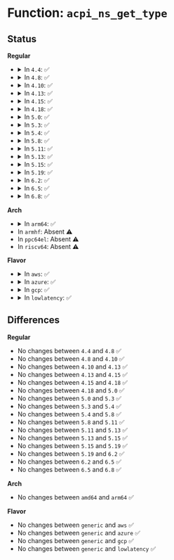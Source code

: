# Function: <code>acpi_ns_get_type</code>

## Status
<b>Regular</b>
<ul>
<li>
<details>
<summary>In <code>4.4</code>: ✅</summary>

```c
acpi_object_type acpi_ns_get_type(struct acpi_namespace_node *node);
```

**Collision:** Unique Global

**Inline:** No

**Transformation:** False

**Instances:**

```
In drivers/acpi/acpica/nsutils.c (ffffffff8149ee9f)
Location: drivers/acpi/acpica/nsutils.c:109
Inline: False
Direct callers:
  - drivers/acpi/acpica/exprep.c:acpi_ex_prep_field_value
  - drivers/acpi/acpica/exprep.c:acpi_ex_prep_field_value
  - drivers/acpi/acpica/exresnte.c:acpi_ex_resolve_node_to_value
  - drivers/acpi/acpica/exresnte.c:acpi_ex_resolve_node_to_value
  - drivers/acpi/acpica/exresolv.c:acpi_ex_resolve_multiple
  - drivers/acpi/acpica/exstore.c:acpi_ex_store_object_to_node
  - drivers/acpi/acpica/nseval.c:acpi_ns_exec_module_code_list
  - drivers/acpi/acpica/nsinit.c:acpi_ns_init_one_object
  - drivers/acpi/acpica/nssearch.c:acpi_ns_search_one_scope
  - drivers/acpi/acpica/utcopy.c:acpi_ut_copy_isimple_to_esimple
```
**Symbols:**

```
ffffffff8149ee9f-ffffffff8149eece: acpi_ns_get_type (STB_GLOBAL)
```
</details>
</li>
<li>
<details>
<summary>In <code>4.8</code>: ✅</summary>

```c
acpi_object_type acpi_ns_get_type(struct acpi_namespace_node *node);
```

**Collision:** Unique Global

**Inline:** No

**Transformation:** False

**Instances:**

```
In drivers/acpi/acpica/nsutils.c (ffffffff814ee1b4)
Location: drivers/acpi/acpica/nsutils.c:109
Inline: False
Direct callers:
  - drivers/acpi/acpica/exprep.c:acpi_ex_prep_field_value
  - drivers/acpi/acpica/exprep.c:acpi_ex_prep_field_value
  - drivers/acpi/acpica/exresnte.c:acpi_ex_resolve_node_to_value
  - drivers/acpi/acpica/exresnte.c:acpi_ex_resolve_node_to_value
  - drivers/acpi/acpica/exresolv.c:acpi_ex_resolve_multiple
  - drivers/acpi/acpica/exstore.c:acpi_ex_store_object_to_node
  - drivers/acpi/acpica/nseval.c:acpi_ns_exec_module_code_list
  - drivers/acpi/acpica/nsinit.c:acpi_ns_init_one_object
  - drivers/acpi/acpica/nssearch.c:acpi_ns_search_one_scope
  - drivers/acpi/acpica/utcopy.c:acpi_ut_copy_isimple_to_esimple
```
**Symbols:**

```
ffffffff814ee1b4-ffffffff814ee1e3: acpi_ns_get_type (STB_GLOBAL)
```
</details>
</li>
<li>
<details>
<summary>In <code>4.10</code>: ✅</summary>

```c
acpi_object_type acpi_ns_get_type(struct acpi_namespace_node *node);
```

**Collision:** Unique Global

**Inline:** No

**Transformation:** False

**Instances:**

```
In drivers/acpi/acpica/nsutils.c (ffffffff81510c1c)
Location: drivers/acpi/acpica/nsutils.c:109
Inline: False
Direct callers:
  - drivers/acpi/acpica/exprep.c:acpi_ex_prep_field_value
  - drivers/acpi/acpica/exprep.c:acpi_ex_prep_field_value
  - drivers/acpi/acpica/exresnte.c:acpi_ex_resolve_node_to_value
  - drivers/acpi/acpica/exresnte.c:acpi_ex_resolve_node_to_value
  - drivers/acpi/acpica/exresolv.c:acpi_ex_resolve_multiple
  - drivers/acpi/acpica/exstore.c:acpi_ex_store_object_to_node
  - drivers/acpi/acpica/nseval.c:acpi_ns_exec_module_code_list
  - drivers/acpi/acpica/nsinit.c:acpi_ns_init_one_object
  - drivers/acpi/acpica/nssearch.c:acpi_ns_search_one_scope
  - drivers/acpi/acpica/utcopy.c:acpi_ut_copy_isimple_to_esimple
```
**Symbols:**

```
ffffffff81510c1c-ffffffff81510c4b: acpi_ns_get_type (STB_GLOBAL)
```
</details>
</li>
<li>
<details>
<summary>In <code>4.13</code>: ✅</summary>

```c
acpi_object_type acpi_ns_get_type(struct acpi_namespace_node *node);
```

**Collision:** Unique Global

**Inline:** No

**Transformation:** False

**Instances:**

```
In drivers/acpi/acpica/nsutils.c (ffffffff815212d0)
Location: drivers/acpi/acpica/nsutils.c:109
Inline: False
Direct callers:
  - drivers/acpi/acpica/exprep.c:acpi_ex_prep_field_value
  - drivers/acpi/acpica/exprep.c:acpi_ex_prep_field_value
  - drivers/acpi/acpica/exresnte.c:acpi_ex_resolve_node_to_value
  - drivers/acpi/acpica/exresnte.c:acpi_ex_resolve_node_to_value
  - drivers/acpi/acpica/exresolv.c:acpi_ex_resolve_multiple
  - drivers/acpi/acpica/exstore.c:acpi_ex_store_object_to_node
  - drivers/acpi/acpica/nseval.c:acpi_ns_exec_module_code_list
  - drivers/acpi/acpica/nseval.c:acpi_ns_evaluate
  - drivers/acpi/acpica/nseval.c:acpi_ns_evaluate
  - drivers/acpi/acpica/nsinit.c:acpi_ns_init_one_object
  - drivers/acpi/acpica/nssearch.c:acpi_ns_search_one_scope
  - drivers/acpi/acpica/utcopy.c:acpi_ut_copy_isimple_to_esimple
```
**Symbols:**

```
ffffffff815212d0-ffffffff815212ff: acpi_ns_get_type (STB_GLOBAL)
```
</details>
</li>
<li>
<details>
<summary>In <code>4.15</code>: ✅</summary>

```c
acpi_object_type acpi_ns_get_type(struct acpi_namespace_node *node);
```

**Collision:** Unique Global

**Inline:** No

**Transformation:** False

**Instances:**

```
In drivers/acpi/acpica/nsutils.c (ffffffff81575118)
Location: drivers/acpi/acpica/nsutils.c:109
Inline: False
Direct callers:
  - drivers/acpi/acpica/exprep.c:acpi_ex_prep_field_value
  - drivers/acpi/acpica/exprep.c:acpi_ex_prep_field_value
  - drivers/acpi/acpica/exresnte.c:acpi_ex_resolve_node_to_value
  - drivers/acpi/acpica/exresnte.c:acpi_ex_resolve_node_to_value
  - drivers/acpi/acpica/exresolv.c:acpi_ex_resolve_multiple
  - drivers/acpi/acpica/exstore.c:acpi_ex_store_object_to_node
  - drivers/acpi/acpica/nseval.c:acpi_ns_exec_module_code_list
  - drivers/acpi/acpica/nseval.c:acpi_ns_evaluate
  - drivers/acpi/acpica/nseval.c:acpi_ns_evaluate
  - drivers/acpi/acpica/nsinit.c:acpi_ns_init_one_object
  - drivers/acpi/acpica/nssearch.c:acpi_ns_search_one_scope
  - drivers/acpi/acpica/utcopy.c:acpi_ut_copy_isimple_to_esimple
```
**Symbols:**

```
ffffffff81575118-ffffffff815751ae: acpi_ns_get_type (STB_GLOBAL)
```
</details>
</li>
<li>
<details>
<summary>In <code>4.18</code>: ✅</summary>

```c
acpi_object_type acpi_ns_get_type(struct acpi_namespace_node *node);
```

**Collision:** Unique Global

**Inline:** No

**Transformation:** False

**Instances:**

```
In drivers/acpi/acpica/nsutils.c (ffffffff815ac08d)
Location: drivers/acpi/acpica/nsutils.c:75
Inline: False
Direct callers:
  - drivers/acpi/acpica/exprep.c:acpi_ex_prep_field_value
  - drivers/acpi/acpica/exprep.c:acpi_ex_prep_field_value
  - drivers/acpi/acpica/exresnte.c:acpi_ex_resolve_node_to_value
  - drivers/acpi/acpica/exresnte.c:acpi_ex_resolve_node_to_value
  - drivers/acpi/acpica/exresolv.c:acpi_ex_resolve_multiple
  - drivers/acpi/acpica/exstore.c:acpi_ex_store_object_to_node
  - drivers/acpi/acpica/nseval.c:acpi_ns_exec_module_code_list
  - drivers/acpi/acpica/nseval.c:acpi_ns_evaluate
  - drivers/acpi/acpica/nseval.c:acpi_ns_evaluate
  - drivers/acpi/acpica/nsinit.c:acpi_ns_init_one_object
  - drivers/acpi/acpica/nssearch.c:acpi_ns_search_one_scope
  - drivers/acpi/acpica/utcopy.c:acpi_ut_copy_isimple_to_esimple
```
**Symbols:**

```
ffffffff815ac08d-ffffffff815ac123: acpi_ns_get_type (STB_GLOBAL)
```
</details>
</li>
<li>
<details>
<summary>In <code>5.0</code>: ✅</summary>

```c
acpi_object_type acpi_ns_get_type(struct acpi_namespace_node *node);
```

**Collision:** Unique Global

**Inline:** No

**Transformation:** False

**Instances:**

```
In drivers/acpi/acpica/nsutils.c (ffffffff815c5084)
Location: drivers/acpi/acpica/nsutils.c:75
Inline: False
Direct callers:
  - drivers/acpi/acpica/exprep.c:acpi_ex_prep_field_value
  - drivers/acpi/acpica/exprep.c:acpi_ex_prep_field_value
  - drivers/acpi/acpica/exresnte.c:acpi_ex_resolve_node_to_value
  - drivers/acpi/acpica/exresnte.c:acpi_ex_resolve_node_to_value
  - drivers/acpi/acpica/exresolv.c:acpi_ex_resolve_multiple
  - drivers/acpi/acpica/exstore.c:acpi_ex_store_object_to_node
  - drivers/acpi/acpica/nseval.c:acpi_ns_exec_module_code_list
  - drivers/acpi/acpica/nseval.c:acpi_ns_evaluate
  - drivers/acpi/acpica/nseval.c:acpi_ns_evaluate
  - drivers/acpi/acpica/nsinit.c:acpi_ns_init_one_object
  - drivers/acpi/acpica/nssearch.c:acpi_ns_search_one_scope
  - drivers/acpi/acpica/utcopy.c:acpi_ut_copy_isimple_to_esimple
```
**Symbols:**

```
ffffffff815c5084-ffffffff815c511a: acpi_ns_get_type (STB_GLOBAL)
```
</details>
</li>
<li>
<details>
<summary>In <code>5.3</code>: ✅</summary>

```c
acpi_object_type acpi_ns_get_type(struct acpi_namespace_node *node);
```

**Collision:** Unique Global

**Inline:** No

**Transformation:** False

**Instances:**

```
In drivers/acpi/acpica/nsutils.c (ffffffff815f696d)
Location: drivers/acpi/acpica/nsutils.c:75
Inline: False
Direct callers:
  - drivers/acpi/acpica/exprep.c:acpi_ex_prep_field_value
  - drivers/acpi/acpica/exprep.c:acpi_ex_prep_field_value
  - drivers/acpi/acpica/exresnte.c:acpi_ex_resolve_node_to_value
  - drivers/acpi/acpica/exresnte.c:acpi_ex_resolve_node_to_value
  - drivers/acpi/acpica/exresolv.c:acpi_ex_resolve_multiple
  - drivers/acpi/acpica/exstore.c:acpi_ex_store_object_to_node
  - drivers/acpi/acpica/nseval.c:acpi_ns_evaluate
  - drivers/acpi/acpica/nseval.c:acpi_ns_evaluate
  - drivers/acpi/acpica/nsinit.c:acpi_ns_init_one_object
  - drivers/acpi/acpica/nssearch.c:acpi_ns_search_one_scope
  - drivers/acpi/acpica/utcopy.c:acpi_ut_copy_isimple_to_esimple
```
**Symbols:**

```
ffffffff815f696d-ffffffff815f6a03: acpi_ns_get_type (STB_GLOBAL)
```
</details>
</li>
<li>
<details>
<summary>In <code>5.4</code>: ✅</summary>

```c
acpi_object_type acpi_ns_get_type(struct acpi_namespace_node *node);
```

**Collision:** Unique Global

**Inline:** No

**Transformation:** False

**Instances:**

```
In drivers/acpi/acpica/nsutils.c (ffffffff81617e13)
Location: drivers/acpi/acpica/nsutils.c:75
Inline: False
Direct callers:
  - drivers/acpi/acpica/exprep.c:acpi_ex_prep_field_value
  - drivers/acpi/acpica/exprep.c:acpi_ex_prep_field_value
  - drivers/acpi/acpica/exresnte.c:acpi_ex_resolve_node_to_value
  - drivers/acpi/acpica/exresnte.c:acpi_ex_resolve_node_to_value
  - drivers/acpi/acpica/exresolv.c:acpi_ex_resolve_multiple
  - drivers/acpi/acpica/exstore.c:acpi_ex_store_object_to_node
  - drivers/acpi/acpica/nseval.c:acpi_ns_evaluate
  - drivers/acpi/acpica/nseval.c:acpi_ns_evaluate
  - drivers/acpi/acpica/nsinit.c:acpi_ns_init_one_object
  - drivers/acpi/acpica/nssearch.c:acpi_ns_search_one_scope
  - drivers/acpi/acpica/utcopy.c:acpi_ut_copy_isimple_to_esimple
```
**Symbols:**

```
ffffffff81617e13-ffffffff81617ea9: acpi_ns_get_type (STB_GLOBAL)
```
</details>
</li>
<li>
<details>
<summary>In <code>5.8</code>: ✅</summary>

```c
acpi_object_type acpi_ns_get_type(struct acpi_namespace_node *node);
```

**Collision:** Unique Global

**Inline:** No

**Transformation:** False

**Instances:**

```
In drivers/acpi/acpica/nsutils.c (ffffffff816c434b)
Location: drivers/acpi/acpica/nsutils.c:75
Inline: False
Direct callers:
  - drivers/acpi/acpica/exprep.c:acpi_ex_prep_field_value
  - drivers/acpi/acpica/exprep.c:acpi_ex_prep_field_value
  - drivers/acpi/acpica/exresnte.c:acpi_ex_resolve_node_to_value
  - drivers/acpi/acpica/exresnte.c:acpi_ex_resolve_node_to_value
  - drivers/acpi/acpica/exresolv.c:acpi_ex_resolve_multiple
  - drivers/acpi/acpica/exstore.c:acpi_ex_store_object_to_node
  - drivers/acpi/acpica/nseval.c:acpi_ns_evaluate
  - drivers/acpi/acpica/nseval.c:acpi_ns_evaluate
  - drivers/acpi/acpica/nsinit.c:acpi_ns_init_one_object
  - drivers/acpi/acpica/nssearch.c:acpi_ns_search_one_scope
  - drivers/acpi/acpica/utcopy.c:acpi_ut_copy_isimple_to_esimple
```
**Symbols:**

```
ffffffff816c434b-ffffffff816c43e1: acpi_ns_get_type (STB_GLOBAL)
```
</details>
</li>
<li>
<details>
<summary>In <code>5.11</code>: ✅</summary>

```c
acpi_object_type acpi_ns_get_type(struct acpi_namespace_node *node);
```

**Collision:** Unique Global

**Inline:** No

**Transformation:** False

**Instances:**

```
In drivers/acpi/acpica/nsutils.c (ffffffff816e238c)
Location: drivers/acpi/acpica/nsutils.c:75
Inline: False
Direct callers:
  - drivers/acpi/acpica/exprep.c:acpi_ex_prep_field_value
  - drivers/acpi/acpica/exprep.c:acpi_ex_prep_field_value
  - drivers/acpi/acpica/exresnte.c:acpi_ex_resolve_node_to_value
  - drivers/acpi/acpica/exresnte.c:acpi_ex_resolve_node_to_value
  - drivers/acpi/acpica/exresolv.c:acpi_ex_resolve_multiple
  - drivers/acpi/acpica/exstore.c:acpi_ex_store_object_to_node
  - drivers/acpi/acpica/nseval.c:acpi_ns_evaluate
  - drivers/acpi/acpica/nseval.c:acpi_ns_evaluate
  - drivers/acpi/acpica/nsinit.c:acpi_ns_init_one_object
  - drivers/acpi/acpica/nssearch.c:acpi_ns_search_one_scope
  - drivers/acpi/acpica/utcopy.c:acpi_ut_copy_isimple_to_esimple
```
**Symbols:**

```
ffffffff816e238c-ffffffff816e2422: acpi_ns_get_type (STB_GLOBAL)
```
</details>
</li>
<li>
<details>
<summary>In <code>5.13</code>: ✅</summary>

```c
acpi_object_type acpi_ns_get_type(struct acpi_namespace_node *node);
```

**Collision:** Unique Global

**Inline:** No

**Transformation:** False

**Instances:**

```
In drivers/acpi/acpica/nsutils.c (ffffffff816c427c)
Location: drivers/acpi/acpica/nsutils.c:75
Inline: False
Direct callers:
  - drivers/acpi/acpica/exprep.c:acpi_ex_prep_field_value
  - drivers/acpi/acpica/exprep.c:acpi_ex_prep_field_value
  - drivers/acpi/acpica/exresnte.c:acpi_ex_resolve_node_to_value
  - drivers/acpi/acpica/exresnte.c:acpi_ex_resolve_node_to_value
  - drivers/acpi/acpica/exresolv.c:acpi_ex_resolve_multiple
  - drivers/acpi/acpica/exstore.c:acpi_ex_store_object_to_node
  - drivers/acpi/acpica/nseval.c:acpi_ns_evaluate
  - drivers/acpi/acpica/nseval.c:acpi_ns_evaluate
  - drivers/acpi/acpica/nsinit.c:acpi_ns_init_one_object
  - drivers/acpi/acpica/nssearch.c:acpi_ns_search_one_scope
  - drivers/acpi/acpica/utcopy.c:acpi_ut_copy_isimple_to_esimple
```
**Symbols:**

```
ffffffff816c427c-ffffffff816c4312: acpi_ns_get_type (STB_GLOBAL)
```
</details>
</li>
<li>
<details>
<summary>In <code>5.15</code>: ✅</summary>

```c
acpi_object_type acpi_ns_get_type(struct acpi_namespace_node *node);
```

**Collision:** Unique Global

**Inline:** No

**Transformation:** False

**Instances:**

```
In drivers/acpi/acpica/nsutils.c (ffffffff8173b5b0)
Location: drivers/acpi/acpica/nsutils.c:75
Inline: False
Direct callers:
  - drivers/acpi/acpica/exprep.c:acpi_ex_prep_field_value
  - drivers/acpi/acpica/exprep.c:acpi_ex_prep_field_value
  - drivers/acpi/acpica/exresnte.c:acpi_ex_resolve_node_to_value
  - drivers/acpi/acpica/exresnte.c:acpi_ex_resolve_node_to_value
  - drivers/acpi/acpica/exresolv.c:acpi_ex_resolve_multiple
  - drivers/acpi/acpica/exstore.c:acpi_ex_store_object_to_node
  - drivers/acpi/acpica/nseval.c:acpi_ns_evaluate
  - drivers/acpi/acpica/nseval.c:acpi_ns_evaluate
  - drivers/acpi/acpica/nsinit.c:acpi_ns_init_one_object
  - drivers/acpi/acpica/nssearch.c:acpi_ns_search_one_scope
  - drivers/acpi/acpica/utcopy.c:acpi_ut_copy_isimple_to_esimple
```
**Symbols:**

```
ffffffff8173b5b0-ffffffff8173b646: acpi_ns_get_type (STB_GLOBAL)
```
</details>
</li>
<li>
<details>
<summary>In <code>5.19</code>: ✅</summary>

```c
acpi_object_type acpi_ns_get_type(struct acpi_namespace_node *node);
```

**Collision:** Unique Global

**Inline:** No

**Transformation:** False

**Instances:**

```
In drivers/acpi/acpica/nsutils.c (ffffffff8186cc01)
Location: drivers/acpi/acpica/nsutils.c:75
Inline: False
Direct callers:
  - drivers/acpi/acpica/exprep.c:acpi_ex_prep_field_value
  - drivers/acpi/acpica/exprep.c:acpi_ex_prep_field_value
  - drivers/acpi/acpica/exresnte.c:acpi_ex_resolve_node_to_value
  - drivers/acpi/acpica/exresnte.c:acpi_ex_resolve_node_to_value
  - drivers/acpi/acpica/exresolv.c:acpi_ex_resolve_multiple
  - drivers/acpi/acpica/exstore.c:acpi_ex_store_object_to_node
  - drivers/acpi/acpica/nseval.c:acpi_ns_evaluate
  - drivers/acpi/acpica/nseval.c:acpi_ns_evaluate
  - drivers/acpi/acpica/nsinit.c:acpi_ns_init_one_object
  - drivers/acpi/acpica/nssearch.c:acpi_ns_search_one_scope
  - drivers/acpi/acpica/utcopy.c:acpi_ut_copy_isimple_to_esimple
```
**Symbols:**

```
ffffffff8186cc01-ffffffff8186cca6: acpi_ns_get_type (STB_GLOBAL)
```
</details>
</li>
<li>
<details>
<summary>In <code>6.2</code>: ✅</summary>

```c
acpi_object_type acpi_ns_get_type(struct acpi_namespace_node *node);
```

**Collision:** Unique Global

**Inline:** No

**Transformation:** False

**Instances:**

```
In drivers/acpi/acpica/nsutils.c (ffffffff819ac5e0)
Location: drivers/acpi/acpica/nsutils.c:75
Inline: False
Direct callers:
  - drivers/acpi/acpica/exprep.c:acpi_ex_prep_field_value
  - drivers/acpi/acpica/exprep.c:acpi_ex_prep_field_value
  - drivers/acpi/acpica/exresnte.c:acpi_ex_resolve_node_to_value
  - drivers/acpi/acpica/exresnte.c:acpi_ex_resolve_node_to_value
  - drivers/acpi/acpica/exresolv.c:acpi_ex_resolve_multiple
  - drivers/acpi/acpica/exstore.c:acpi_ex_store_object_to_node
  - drivers/acpi/acpica/nseval.c:acpi_ns_evaluate
  - drivers/acpi/acpica/nseval.c:acpi_ns_evaluate
  - drivers/acpi/acpica/nsinit.c:acpi_ns_init_one_object
  - drivers/acpi/acpica/nssearch.c:acpi_ns_search_one_scope
  - drivers/acpi/acpica/utcopy.c:acpi_ut_copy_isimple_to_esimple
```
**Symbols:**

```
ffffffff819ac5e0-ffffffff819ac69b: acpi_ns_get_type (STB_GLOBAL)
```
</details>
</li>
<li>
<details>
<summary>In <code>6.5</code>: ✅</summary>

```c
acpi_object_type acpi_ns_get_type(struct acpi_namespace_node *node);
```

**Collision:** Unique Global

**Inline:** No

**Transformation:** False

**Instances:**

```
In drivers/acpi/acpica/nsutils.c (ffffffff819f34a0)
Location: drivers/acpi/acpica/nsutils.c:75
Inline: False
Direct callers:
  - drivers/acpi/acpica/exprep.c:acpi_ex_prep_field_value
  - drivers/acpi/acpica/exprep.c:acpi_ex_prep_field_value
  - drivers/acpi/acpica/exresnte.c:acpi_ex_resolve_node_to_value
  - drivers/acpi/acpica/exresnte.c:acpi_ex_resolve_node_to_value
  - drivers/acpi/acpica/exresolv.c:acpi_ex_resolve_multiple
  - drivers/acpi/acpica/exstore.c:acpi_ex_store_object_to_node
  - drivers/acpi/acpica/nseval.c:acpi_ns_evaluate
  - drivers/acpi/acpica/nseval.c:acpi_ns_evaluate
  - drivers/acpi/acpica/nsinit.c:acpi_ns_init_one_object
  - drivers/acpi/acpica/nssearch.c:acpi_ns_search_one_scope
  - drivers/acpi/acpica/utcopy.c:acpi_ut_copy_isimple_to_esimple
```
**Symbols:**

```
ffffffff819f34a0-ffffffff819f355b: acpi_ns_get_type (STB_GLOBAL)
```
</details>
</li>
<li>
<details>
<summary>In <code>6.8</code>: ✅</summary>

```c
acpi_object_type acpi_ns_get_type(struct acpi_namespace_node *node);
```

**Collision:** Unique Global

**Inline:** No

**Transformation:** False

**Instances:**

```
In drivers/acpi/acpica/nsutils.c (ffffffff81a3e2c0)
Location: drivers/acpi/acpica/nsutils.c:75
Inline: False
Direct callers:
  - drivers/acpi/acpica/exprep.c:acpi_ex_prep_field_value
  - drivers/acpi/acpica/exprep.c:acpi_ex_prep_field_value
  - drivers/acpi/acpica/exresnte.c:acpi_ex_resolve_node_to_value
  - drivers/acpi/acpica/exresnte.c:acpi_ex_resolve_node_to_value
  - drivers/acpi/acpica/exresolv.c:acpi_ex_resolve_multiple
  - drivers/acpi/acpica/exstore.c:acpi_ex_store_object_to_node
  - drivers/acpi/acpica/nseval.c:acpi_ns_evaluate
  - drivers/acpi/acpica/nseval.c:acpi_ns_evaluate
  - drivers/acpi/acpica/nsinit.c:acpi_ns_init_one_object
  - drivers/acpi/acpica/nssearch.c:acpi_ns_search_one_scope
  - drivers/acpi/acpica/utcopy.c:acpi_ut_copy_isimple_to_esimple
```
**Symbols:**

```
ffffffff81a3e2c0-ffffffff81a3e37b: acpi_ns_get_type (STB_GLOBAL)
```
</details>
</li>
</ul>
<b>Arch</b>
<ul>
<li>
<details>
<summary>In <code>arm64</code>: ✅</summary>

```c
acpi_object_type acpi_ns_get_type(struct acpi_namespace_node *node);
```

**Collision:** Unique Global

**Inline:** No

**Transformation:** False

**Instances:**

```
In drivers/acpi/acpica/nsutils.c (ffff80001078feb0)
Location: drivers/acpi/acpica/nsutils.c:75
Inline: False
Direct callers:
  - drivers/acpi/acpica/exprep.c:acpi_ex_prep_field_value
  - drivers/acpi/acpica/exprep.c:acpi_ex_prep_field_value
  - drivers/acpi/acpica/exresnte.c:acpi_ex_resolve_node_to_value
  - drivers/acpi/acpica/exresnte.c:acpi_ex_resolve_node_to_value
  - drivers/acpi/acpica/exresolv.c:acpi_ex_resolve_multiple
  - drivers/acpi/acpica/exstore.c:acpi_ex_store_object_to_node
  - drivers/acpi/acpica/nseval.c:acpi_ns_evaluate
  - drivers/acpi/acpica/nseval.c:acpi_ns_evaluate
  - drivers/acpi/acpica/nsinit.c:acpi_ns_init_one_object
  - drivers/acpi/acpica/nssearch.c:acpi_ns_search_one_scope
  - drivers/acpi/acpica/utcopy.c:acpi_ut_copy_isimple_to_esimple
```
**Symbols:**

```
ffff80001078feb0-ffff80001078fefc: acpi_ns_get_type (STB_GLOBAL)
```
</details>
</li>
<li>
In <code>armhf</code>: Absent ⚠️
</li>
<li>
In <code>ppc64el</code>: Absent ⚠️
</li>
<li>
In <code>riscv64</code>: Absent ⚠️
</li>
</ul>
<b>Flavor</b>
<ul>
<li>
<details>
<summary>In <code>aws</code>: ✅</summary>

```c
acpi_object_type acpi_ns_get_type(struct acpi_namespace_node *node);
```

**Collision:** Unique Global

**Inline:** No

**Transformation:** False

**Instances:**

```
In drivers/acpi/acpica/nsutils.c (ffffffff815f58de)
Location: drivers/acpi/acpica/nsutils.c:75
Inline: False
Direct callers:
  - drivers/acpi/acpica/exprep.c:acpi_ex_prep_field_value
  - drivers/acpi/acpica/exprep.c:acpi_ex_prep_field_value
  - drivers/acpi/acpica/exresnte.c:acpi_ex_resolve_node_to_value
  - drivers/acpi/acpica/exresnte.c:acpi_ex_resolve_node_to_value
  - drivers/acpi/acpica/exresolv.c:acpi_ex_resolve_multiple
  - drivers/acpi/acpica/exstore.c:acpi_ex_store_object_to_node
  - drivers/acpi/acpica/nseval.c:acpi_ns_evaluate
  - drivers/acpi/acpica/nseval.c:acpi_ns_evaluate
  - drivers/acpi/acpica/nsinit.c:acpi_ns_init_one_object
  - drivers/acpi/acpica/nssearch.c:acpi_ns_search_one_scope
  - drivers/acpi/acpica/utcopy.c:acpi_ut_copy_isimple_to_esimple
```
**Symbols:**

```
ffffffff815f58de-ffffffff815f590d: acpi_ns_get_type (STB_GLOBAL)
```
</details>
</li>
<li>
<details>
<summary>In <code>azure</code>: ✅</summary>

```c
acpi_object_type acpi_ns_get_type(struct acpi_namespace_node *node);
```

**Collision:** Unique Global

**Inline:** No

**Transformation:** False

**Instances:**

```
In drivers/acpi/acpica/nsutils.c (ffffffff815e0e69)
Location: drivers/acpi/acpica/nsutils.c:75
Inline: False
Direct callers:
  - drivers/acpi/acpica/exprep.c:acpi_ex_prep_field_value
  - drivers/acpi/acpica/exprep.c:acpi_ex_prep_field_value
  - drivers/acpi/acpica/exresnte.c:acpi_ex_resolve_node_to_value
  - drivers/acpi/acpica/exresnte.c:acpi_ex_resolve_node_to_value
  - drivers/acpi/acpica/exresolv.c:acpi_ex_resolve_multiple
  - drivers/acpi/acpica/exstore.c:acpi_ex_store_object_to_node
  - drivers/acpi/acpica/nseval.c:acpi_ns_evaluate
  - drivers/acpi/acpica/nseval.c:acpi_ns_evaluate
  - drivers/acpi/acpica/nsinit.c:acpi_ns_init_one_object
  - drivers/acpi/acpica/nssearch.c:acpi_ns_search_one_scope
  - drivers/acpi/acpica/utcopy.c:acpi_ut_copy_isimple_to_esimple
```
**Symbols:**

```
ffffffff815e0e69-ffffffff815e0e98: acpi_ns_get_type (STB_GLOBAL)
```
</details>
</li>
<li>
<details>
<summary>In <code>gcp</code>: ✅</summary>

```c
acpi_object_type acpi_ns_get_type(struct acpi_namespace_node *node);
```

**Collision:** Unique Global

**Inline:** No

**Transformation:** False

**Instances:**

```
In drivers/acpi/acpica/nsutils.c (ffffffff8160c0f3)
Location: drivers/acpi/acpica/nsutils.c:75
Inline: False
Direct callers:
  - drivers/acpi/acpica/exprep.c:acpi_ex_prep_field_value
  - drivers/acpi/acpica/exprep.c:acpi_ex_prep_field_value
  - drivers/acpi/acpica/exresnte.c:acpi_ex_resolve_node_to_value
  - drivers/acpi/acpica/exresnte.c:acpi_ex_resolve_node_to_value
  - drivers/acpi/acpica/exresolv.c:acpi_ex_resolve_multiple
  - drivers/acpi/acpica/exstore.c:acpi_ex_store_object_to_node
  - drivers/acpi/acpica/nseval.c:acpi_ns_evaluate
  - drivers/acpi/acpica/nseval.c:acpi_ns_evaluate
  - drivers/acpi/acpica/nsinit.c:acpi_ns_init_one_object
  - drivers/acpi/acpica/nssearch.c:acpi_ns_search_one_scope
  - drivers/acpi/acpica/utcopy.c:acpi_ut_copy_isimple_to_esimple
```
**Symbols:**

```
ffffffff8160c0f3-ffffffff8160c189: acpi_ns_get_type (STB_GLOBAL)
```
</details>
</li>
<li>
<details>
<summary>In <code>lowlatency</code>: ✅</summary>

```c
acpi_object_type acpi_ns_get_type(struct acpi_namespace_node *node);
```

**Collision:** Unique Global

**Inline:** No

**Transformation:** False

**Instances:**

```
In drivers/acpi/acpica/nsutils.c (ffffffff81625fa3)
Location: drivers/acpi/acpica/nsutils.c:75
Inline: False
Direct callers:
  - drivers/acpi/acpica/exprep.c:acpi_ex_prep_field_value
  - drivers/acpi/acpica/exprep.c:acpi_ex_prep_field_value
  - drivers/acpi/acpica/exresnte.c:acpi_ex_resolve_node_to_value
  - drivers/acpi/acpica/exresnte.c:acpi_ex_resolve_node_to_value
  - drivers/acpi/acpica/exresolv.c:acpi_ex_resolve_multiple
  - drivers/acpi/acpica/exstore.c:acpi_ex_store_object_to_node
  - drivers/acpi/acpica/nseval.c:acpi_ns_evaluate
  - drivers/acpi/acpica/nseval.c:acpi_ns_evaluate
  - drivers/acpi/acpica/nsinit.c:acpi_ns_init_one_object
  - drivers/acpi/acpica/nssearch.c:acpi_ns_search_one_scope
  - drivers/acpi/acpica/utcopy.c:acpi_ut_copy_isimple_to_esimple
```
**Symbols:**

```
ffffffff81625fa3-ffffffff81626039: acpi_ns_get_type (STB_GLOBAL)
```
</details>
</li>
</ul>

## Differences
<b>Regular</b>
<ul>
<li>
No changes between <code>4.4</code> and <code>4.8</code> ✅
</li>
<li>
No changes between <code>4.8</code> and <code>4.10</code> ✅
</li>
<li>
No changes between <code>4.10</code> and <code>4.13</code> ✅
</li>
<li>
No changes between <code>4.13</code> and <code>4.15</code> ✅
</li>
<li>
No changes between <code>4.15</code> and <code>4.18</code> ✅
</li>
<li>
No changes between <code>4.18</code> and <code>5.0</code> ✅
</li>
<li>
No changes between <code>5.0</code> and <code>5.3</code> ✅
</li>
<li>
No changes between <code>5.3</code> and <code>5.4</code> ✅
</li>
<li>
No changes between <code>5.4</code> and <code>5.8</code> ✅
</li>
<li>
No changes between <code>5.8</code> and <code>5.11</code> ✅
</li>
<li>
No changes between <code>5.11</code> and <code>5.13</code> ✅
</li>
<li>
No changes between <code>5.13</code> and <code>5.15</code> ✅
</li>
<li>
No changes between <code>5.15</code> and <code>5.19</code> ✅
</li>
<li>
No changes between <code>5.19</code> and <code>6.2</code> ✅
</li>
<li>
No changes between <code>6.2</code> and <code>6.5</code> ✅
</li>
<li>
No changes between <code>6.5</code> and <code>6.8</code> ✅
</li>
</ul>
<b>Arch</b>
<ul>
<li>
No changes between <code>amd64</code> and <code>arm64</code> ✅
</li>
</ul>
<b>Flavor</b>
<ul>
<li>
No changes between <code>generic</code> and <code>aws</code> ✅
</li>
<li>
No changes between <code>generic</code> and <code>azure</code> ✅
</li>
<li>
No changes between <code>generic</code> and <code>gcp</code> ✅
</li>
<li>
No changes between <code>generic</code> and <code>lowlatency</code> ✅
</li>
</ul>
